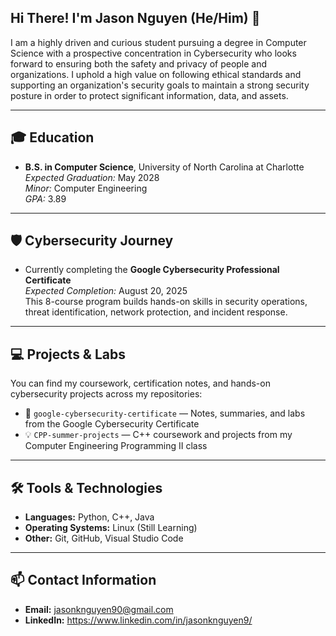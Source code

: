 ## Hi There! I'm Jason Nguyen (He/Him) 👋

I am a highly driven and curious student pursuing a degree in Computer Science with a prospective concentration in Cybersecurity who looks forward to ensuring both the safety and privacy of people and organizations. I uphold a high value on following ethical standards and supporting an organization's security goals to maintain a strong security posture in order to protect significant information, data, and assets.

---

## 🎓 Education

- **B.S. in Computer Science**, University of North Carolina at Charlotte
  *Expected Graduation:* May 2028  
  *Minor:* Computer Engineering  
  *GPA:* 3.89

---

## 🛡️ Cybersecurity Journey

- Currently completing the **Google Cybersecurity Professional Certificate**  
  *Expected Completion:* August 20, 2025  
  This 8-course program builds hands-on skills in security operations, threat identification, network protection, and incident response.

---

## 💻 Projects & Labs

You can find my coursework, certification notes, and hands-on cybersecurity projects across my repositories:

- 🔐 `google-cybersecurity-certificate` — Notes, summaries, and labs from the Google Cybersecurity Certificate
- 💡 `CPP-summer-projects` — C++ coursework and projects from my Computer Engineering Programming II class

---

## 🛠️ Tools & Technologies

- **Languages:** Python, C++, Java
- **Operating Systems:** Linux (Still Learning)
- **Other:** Git, GitHub, Visual Studio Code

---

## 📫 Contact Information

- **Email:** jasonknguyen90@gmail.com
- **LinkedIn:** https://www.linkedin.com/in/jasonknguyen9/

<!--
**jasonknguyen/jasonknguyen** is a ✨ _special_ ✨ repository because its `README.md` (this file) appears on your GitHub profile.

Here are some ideas to get you started:

- 🔭 I’m currently working on ...
- 🌱 I’m currently learning ...
- 👯 I’m looking to collaborate on ...
- 🤔 I’m looking for help with ...
- 💬 Ask me about ...
- 📫 How to reach me: ...
- 😄 Pronouns: ...
- ⚡ Fun fact: ...
-->


